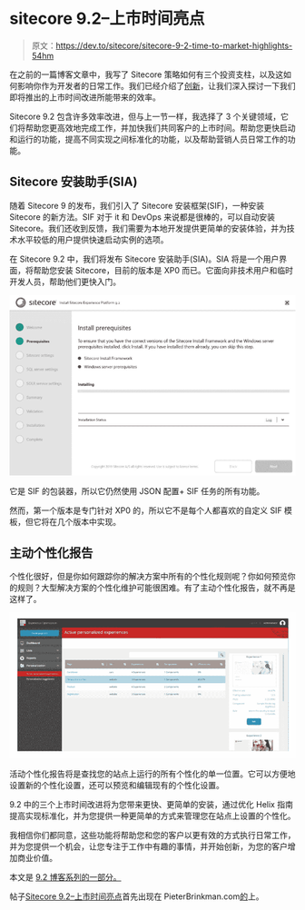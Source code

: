 # sitecore 9.2–上市时间亮点

> 原文：<https://dev.to/sitecore/sitecore-9-2-time-to-market-highlights-54hm>

在之前的一篇博客文章中，我写了 Sitecore 策略如何有三个投资支柱，以及这如何影响你作为开发者的日常工作。我们已经介绍了[创新](https://dev.to/pieterbrink123/sitecore-9-2-innovation-highlights-1gdd-temp-slug-4952724)，让我们深入探讨一下我们即将推出的上市时间改进所能带来的效率。

Sitecore 9.2 包含许多效率改进，但与上一节一样，我选择了 3 个关键领域，它们将帮助您更高效地完成工作，并加快我们共同客户的上市时间。帮助您更快启动和运行的功能，提高不同实现之间标准化的功能，以及帮助营销人员日常工作的功能。

## Sitecore 安装助手(SIA)

随着 Sitecore 9 的发布，我们引入了 Sitecore 安装框架(SIF)，一种安装 Sitecore 的新方法。SIF 对于 it 和 DevOps 来说都是很棒的，可以自动安装 Sitecore。我们还收到反馈，我们需要为本地开发提供更简单的安装体验，并为技术水平较低的用户提供快速启动实例的选项。

在 Sitecore 9.2 中，我们将发布 Sitecore 安装助手(SIA)。SIA 将是一个用户界面，将帮助您安装 Sitecore，目前的版本是 XP0 而已。它面向非技术用户和临时开发人员，帮助他们更快入门。

[![Sitecore Installation Assistant](img/ae82fbcf0431f6114ad434635120f33b.png)](https://res.cloudinary.com/practicaldev/image/fetch/s--rLP2Dk30--/c_limit%2Cf_auto%2Cfl_progressive%2Cq_auto%2Cw_880/http://www.pieterbrinkman.com/wp-content/uploads/sites/7/2019/08/Sitecore-Installation-Assistant.jpg)

它是 SIF 的包装器，所以它仍然使用 JSON 配置+ SIF 任务的所有功能。

然而，第一个版本是专门针对 XP0 的，所以它不是每个人都喜欢的自定义 SIF 模板，但它将在几个版本中实现。

## 主动个性化报告

个性化很好，但是你如何跟踪你的解决方案中所有的个性化规则呢？你如何预览你的规则？大型解决方案的个性化维护可能很困难。有了主动个性化报告，就不再是这样了。

[![Active personalization report](img/3bc178c6c59481160ea51112e88d6d7e.png)](https://res.cloudinary.com/practicaldev/image/fetch/s--aeI3E4A9--/c_limit%2Cf_auto%2Cfl_progressive%2Cq_auto%2Cw_880/http://www.pieterbrinkman.com/wp-content/uploads/sites/7/2019/08/Active-personalization-report.jpg)

活动个性化报告将是查找您的站点上运行的所有个性化的单一位置。它可以方便地设置新的个性化设置，还可以预览和编辑现有的个性化设置。

9.2 中的三个上市时间改进将为您带来更快、更简单的安装，通过优化 Helix 指南提高实现标准化，并为您提供一种更简单的方式来管理您在站点上设置的个性化。

我相信你们都同意，这些功能将帮助您和您的客户以更有效的方式执行日常工作，并为您提供一个机会，让您专注于工作中有趣的事情，并开始创新，为您的客户增加商业价值。

本文是 [9.2 博客系列的一部分。](http://www.pieterbrinkman.com/category/sitecore/sitecore-9-2/)

帖子[Sitecore 9.2–上市时间亮点](http://www.pieterbrinkman.com/2019/08/08/sitecore-9-2-time-to-market-highlights/)首先出现在 PieterBrinkman.com[的](http://www.pieterbrinkman.com)上。